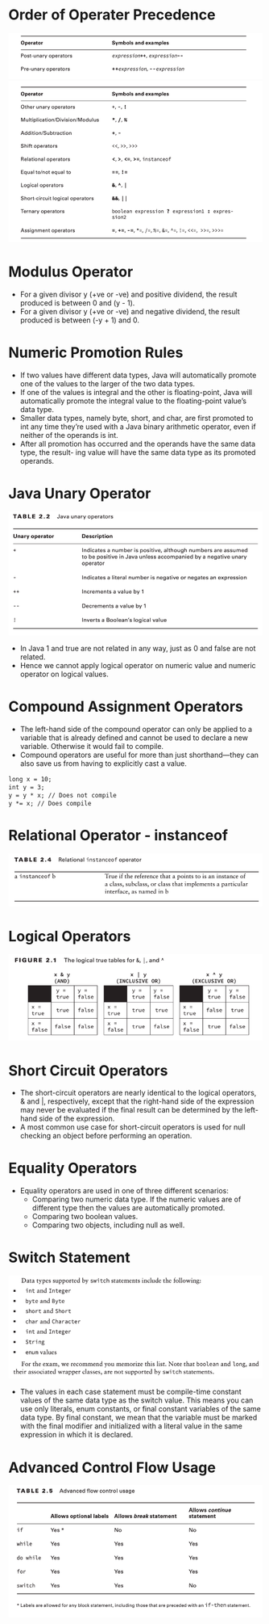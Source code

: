 # Order of Operater Precedence
![Order of Operator Precedence](operator-precedence-1.png "Order of Operator Precedence")
![Order of Operator Precedence](operator-precedence-2.png "Order of Operator Precedence")

# Modulus Operator
- For a given divisor y (+ve or -ve) and positive dividend, the result produced is between 0 and (y - 1).
- For a given divisor y (+ve or -ve) and negative dividend, the result produced is between (-y + 1) and 0.

# Numeric Promotion Rules
- If two values have different data types, Java will automatically promote one of the values to the larger of the two data types.
- If one of the values is integral and the other is floating-point, Java will automatically promote the integral value to the floating-point value’s data type.
- Smaller data types, namely byte, short, and char, are first promoted to int any time they’re used with a Java binary arithmetic operator, even if neither of the operands is int.
- After all promotion has occurred and the operands have the same data type, the result- ing value will have the same data type as its promoted operands.

# Java Unary Operator
![Java Unary Operator](unary-operator.png "Unary Operator")
- In Java 1 and true are not related in any way, just as 0 and false are not related.
- Hence we cannot apply logical operator on numeric value and numeric operator on logical values.

# Compound Assignment Operators
- The left-hand side of the compound operator can only be applied to a variable that is already defined and cannot be used to declare a new variable. Otherwise it would fail to compile.
- Compound operators are useful for more than just shorthand—they can also save us from having to explicitly cast a value.
```
long x = 10;
int y = 3;
y = y * x; // Does not compile
y *= x; // Does compile
```

# Relational Operator - instanceof
![Relational Operator - instanceof](instanceof-operator.png "Relational Operator - instanceof")

# Logical Operators
![Logical Operators](logical-operators.png "Logical Operators")

# Short Circuit Operators
- The short-circuit operators are nearly identical to the logical operators, & and |, respectively, except that the right-hand side of the expression may never be evaluated if the final result can be determined by the left-hand side of the expression.
- A most common use case for short-circuit operators is used for null checking an object before performing an operation.

# Equality Operators
- Equality operators are used in one of three different scenarios:
	- Comparing two numeric data type. If the numeric values are of different type then the values are automatically promoted.
	- Comparing two boolean values.
	- Comparing two objects, including null as well.

# Switch Statement
![Switch Data Type](switch-datatypes.png "Data Types supported by switch")
- The values in each case statement must be compile-time constant values of the same data type as the switch value. This means you can use only literals, enum constants, or final constant variables of the same data type. By final constant, we mean that the variable must be marked with the final modifier and initialized with a literal value in the same expression in which it is declared.

# Advanced Control Flow Usage
![Advanced Control Flow Usage](advanced-control-flow.png "Advanced Control Flow Usage")